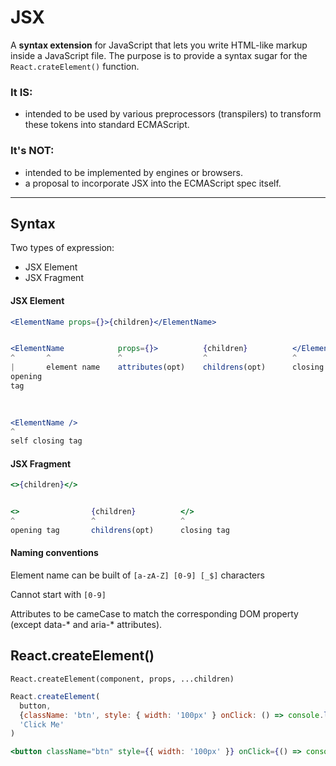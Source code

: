 # JSX

A **syntax extension** for JavaScript that lets you write HTML-like markup inside a JavaScript file. The purpose is to provide a syntax sugar for the `React.crateElement()` function.


### It IS:

 - intended to be used by various preprocessors (transpilers) to transform these tokens into standard ECMAScript.

### It's NOT:
- intended to be implemented by engines or browsers.
- a proposal to incorporate JSX into the ECMAScript spec itself.

---

## Syntax

Two types of expression:

 - JSX Element
 - JSX Fragment

#### JSX Element
```jsx
<ElementName props={}>{children}</ElementName>


<ElementName            props={}>          {children}          </ElementName>
^       ^               ^                  ^                   ^
|       element name    attributes(opt)    childrens(opt)      closing tag
opening 
tag

    
    
<ElementName />
^
self closing tag
```

#### JSX Fragment
```jsx
<>{children}</>


<>                {children}          </>
^                 ^                   ^
opening tag       childrens(opt)      closing tag
```

#### Naming conventions

Element name can be built of `[a-zA-Z] [0-9] [_$]` characters

Cannot start with `[0-9]`

Attributes to be cameCase to match the corresponding DOM property (except data-* and aria-* attributes).

## React.createElement()

`React.createElement(component, props, ...children)`

```jsx
React.createElement(
  button,
  {className: 'btn', style: { width: '100px' } onClick: () => console.log('CLICK')},
  'Click Me'
)

<button className="btn" style={{ width: '100px' }} onClick={() => console.log('CLICK')}>Click Me</button>

```

